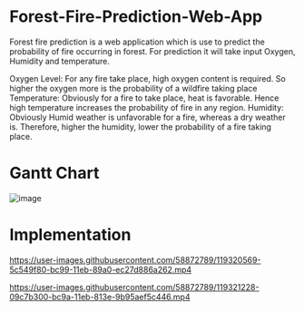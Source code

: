 # Forest-Fire-Prediction-Web-App

Forest fire prediction is a web application which is use to predict the probability of fire occurring in forest.
For prediction it will take input Oxygen, Humidity and temperature.

Oxygen Level: For any fire take place, high oxygen content is required. So higher the oxygen more is the probability of a wildfire taking place  
Temperature: Obviously for a fire to take place, heat is favorable. Hence high temperature increases the probability of fire in any region. 
Humidity: Obviously Humid weather is unfavorable for a fire, whereas a dry weather is. Therefore, higher the humidity, lower the probability of a fire taking place.


# Gantt Chart
![image](https://user-images.githubusercontent.com/58872789/119321169-f7e61000-bc99-11eb-9fa7-7f3cb12bfda1.png)




# Implementation


https://user-images.githubusercontent.com/58872789/119320569-5c549f80-bc99-11eb-89a0-ec27d886a262.mp4






https://user-images.githubusercontent.com/58872789/119321228-09c7b300-bc9a-11eb-813e-9b95aef5c446.mp4






